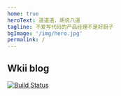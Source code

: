 ```yaml
---
home: true
heroText: 道道道，胡说八道
tagline: 不爱写代码的产品经理不是好厨子
bgImage: '/img/hero.jpg'
permalink: /
---
```

## Wkii blog
[![Build Status](https://travis-ci.com/wkii/wkii.github.io.svg?branch=develop)](https://travis-ci.com/wkii/wkii.github.io)